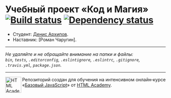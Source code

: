 # Учебный проект «Код и Магия» [![Build status][travis-image]][travis-url] [![Dependency status][dependency-image]][dependency-url]

* Студент: [Денис Архипов](https://up.htmlacademy.ru/javascript/8/user/293495).
* Наставник: [Роман Чаругин].

---

_Не удаляйте и не обращайте внимание на папки и файлы:_<br>
_`bin`, `tests`, `.editorconfig`, `.eslintignore`, `.eslintrc`, `.gitignore`, `.travis.yml`, `package.json`._

---

<a href="https://htmlacademy.ru/intensive/javascript"><img align="left" width="50" height="50" title="HTML Academy" src="https://up.htmlacademy.ru/static/img/intensive/javascript/logo-for-github.svg"></a>

Репозиторий создан для обучения на интенсивном онлайн‑курсе «[Базовый JavaScript](https://htmlacademy.ru/intensive/javascript)» от [HTML Academy](https://htmlacademy.ru).

[travis-image]: https://travis-ci.org/htmlacademy-javascript/293495-code-and-magick.svg?branch=master
[travis-url]: https://travis-ci.org/htmlacademy-javascript/293495-code-and-magick
[dependency-image]: https://david-dm.org/htmlacademy-javascript/293495-code-and-magick.svg?style=flat-square
[dependency-url]: https://david-dm.org/htmlacademy-javascript/293495-code-and-magick
